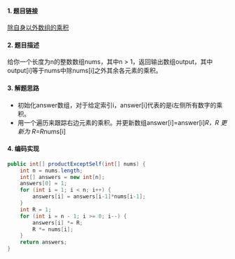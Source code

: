 
#### 1. 题目链接
[除自身以外数组的乘积](https://leetcode-cn.com/problems/product-of-array-except-self/)

#### 2. 题目描述
给你一个长度为n的整数数组nums，其中n > 1，返回输出数组output，其中 output[i]等于nums中除nums[i]之外其余各元素的乘积。


#### 3. 解题思路

* 初始化answer数组，对于给定索引i，answer[i]代表的是i左侧所有数字的乘积。
* 用一个遍历来跟踪右边元素的乘积。并更新数组answer[i]=answer[i]*R，R 更新为 R=R*nums[i]

#### 4. 编码实现
``` java
public int[] productExceptSelf(int[] nums) {
    int n = nums.length;
    int[] answers = new int[n];
    answers[0] = 1;
    for (int i = 1; i < n; i++) {
        answers[i] = answers[i-1]*nums[i-1];
    }
    int R = 1;
    for (int i = n - 1; i >= 0; i--) {
        answers[i] *= R;
        R *= nums[i];
    }
    return answers;
}
```

